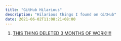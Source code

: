 ```yaml
---
title: "GitHub Hilarious"
description: "Hilarious things I found on GitHub"
date: 2021-06-02T11:08:21+08:00
---
```

1. [THIS THING DELETED 3 MONTHS OF WORK!!!!](https://github.com/Microsoft/vscode/issues/32405)